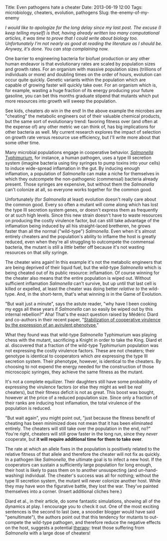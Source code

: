 Title: Even pathogens hate a cheater
Date: 2013-06-19 12:00
Tags: microbiology, cheaters, evolution, pathogens
Slug: the-enemy-of-my-enemy


_I would like to apologize for the long delay since my last post.  The excuse
(I keep telling myself) is that, having already written too many computational
articles, it was time to prove that I could write about biology too.
Unfortunately I'm not nearly as good at reading the literature as I should be.
Anyway, it's done.  You can stop complaining now._


One barrier to engineering bacteria for biofuel production or any other human
endeavor is that evolutionary rates are scaled by population sizes and growth
rates.  For an organism with massive population sizes (trillions of individuals
or more) and doubling times on the order of hours, evolution can occur quite
quickly.  Genetic variants within the population which are capable of growing
faster will quickly take over.  For an organism which is, for example, wasting
a huge fraction of its energy producing your future gasoline, you can bet this
months graduate stipend that mutants which put more resources into growth will
sweep the population.

See kids, cheaters _do_ win in the end!   In the above example the microbes are
"cheating" the metabolic engineers out of their valuable chemical products, but
the same sort of evolutionary trend: favoring fitness over (and often at the
expense of) any other metric we can think of, has big implications for other
bacteria as well.  My current research explores the impact of selection on
growth rate versus resource use efficiency, but I'll write more about that some
other time.

Many microbial populations engage in cooperative behavior. [_Salmonella_
Typhimurium][wiki-salmonella], for instance, a human pathogen, uses a type III
secretion system (imagine bacteria using tiny syringes to pump toxins into your
cells) to induce wide-spread inflamation in the gut.  By inducing enough
inflamation, a population of _Salmonella_ can make a niche for themselves in
which they outcompete the non-pathogenic (commensal) bacteria already present.
Those syringes are expensive, but without them the _Salmonella_ can't colonize
at all, so everyone works together for the common good.

[wiki-salmonella]: http://en.wikipedia.org/wiki/Salmonella_enterica

Unfortunately (for _Salmonella_ at least) evolution doesn't really care about
the common good.  Every so often a mutant will come along which has lost the
type III secretion system genes, or doesn't express them as frequently or at
such high levels.  Since this new strain doesn't have to waste resources on
producing the costly virulence factor, but can still take advantage of the
inflamation being induced by all his straight-laced bretheren, he grows faster
than all the normal ("wild-type") _Salmonella_.  Even when it's almost entirely
cheaters and the population's ability to inflame the host is greatly reduced,
even when they're all struggling to outcompete the commensal bacteria, the
mutant is still a _little_ better off because it's not wasting resources on
that silly syringe.

The cheater wins again!  In this example it's not the metabolic engineers
that are being deprived of their liquid fuel, but the wild-type _Salmonella_
which is being cheated out of its public resource: inflamation.  Of course
winning for the cheater also means that the entire population is wiped out.
Without sufficient inflamation _Salmonella_ can't survive, but up until that last
cell is killed or expelled, at least the cheater was doing better _relative to_
the wild-type.  And, in the short-term, that's what winning _is_ in the Game of
Evolution.

"But wait just a minute", says the astute reader, "why have I been cooking my
eggs all these years if _Salmonella_ can so easily be wiped out by this internal
rebellion?"  Aha!  That's the exact question raised by Médéric Diard and
co-authors in their recent paper, "[Stabilization of cooperative virulence by
the expression of an avirulent phenotype.][the-article]"

[the-article]: http://www.nature.com/nature/journal/v494/n7437/abs/nature11913.html

What they found was that wild-type _Salmonella_ Typhimurium was playing chess
with the mutant, sacrificing a Knight in order to take the King.  Diard et al.
discovered that a fraction of the wild-type Typhimurium population was not
expressing the costly virulence factors.  These are not cheaters; their
genotype is identical to cooperators which _are_ expressing the type III
secretion system.  Their phenotype, however, is identical to the cheaters.  By
choosing to not expend the energy needed for the construction of those microscopic
syringes, they achieve the same fitness as the mutant.

It's not a complete equilizer.  Their daughters still have some probability of
expressing the virulence factors (or else they might as well be _real_
cheaters), but their fitness deficit is not as great.  This boost was bought,
however at the price of a reduced population size.  Since only a fraction of
their ranks are inducing host inflamation, the total virulence of the
population is reduced.

"But wait again", you might point out, "just because the fitness benefit of
cheating has been minimized does not mean that it has been eliminated entirely.
The cheaters will still take over the population in the end, no?"  You're
right, cheaters will still grow faster in the long run, since they _never_
cooperate, but **it will require additional time for them to take over**.

The rate at which an allele fixes in the population is positively related to
the relative fitness of that allele and therefore the cheater will not fix as
quickly.  In a pathogen like _Salmonella_, the ultimate goal is to infect a new
host.  If the cooperators can sustain a sufficiently large population for long
enough, their host is likely to pass them on to another unsuspecting (and
un-hand-washing) individual.  The cheater's success was all for nothing;
without the type III secretion system, the mutant will never colonize another
host.  While they may have won the figurative battle, they lost the war.
They've painted themselves into a corner.  (Insert additional cliches here.)

Diard et al., in their article, do some fantastic simulations, showing all of
the dynamics at play.  I encourage you to check it out.  One of the most
exciting sentences is the second to last (see, a snoodier blogger would have
said "penultimate"), the authors point out that this tendency for mutants to
out-compete the wild-type pathogen, and therefore reduce the negative effects
on the host, suggests a potential [therapy][evol-med]: treat those suffering
from _Salmonella_ with a large dose of cheaters!

[evol-med]: http://en.wikipedia.org/wiki/Evolutionary_medicine
